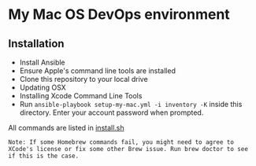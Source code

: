# My Mac OS DevOps environment

## Installation

- Install Ansible
- Ensure Apple's command line tools are installed
- Clone this repository to your local drive
- Updating OSX
- Installing Xcode Command Line Tools
- Run `ansible-playbook setup-my-mac.yml -i inventory -K` inside this directory. Enter your account password when prompted.

All commands are listed in [install.sh](install.sh)

    Note: If some Homebrew commands fail, you might need to agree to XCode's license or fix some other Brew issue. Run brew doctor to see if this is the case.
